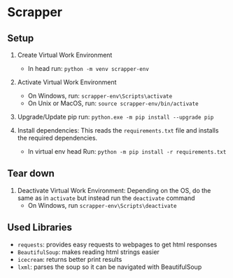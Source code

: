 # Scrapper

## Setup
1. Create Virtual Work Environment
    - In head run: `python -m venv scrapper-env`
    
2. Activate Virtual Work Environment
    - On Windows, run: `scrapper-env\Scripts\activate`
    - On Unix or MacOS, run: `source scrapper-env/bin/activate`

3. Upgrade/Update pip
    run: `python.exe -m pip install --upgrade pip`

4. Install dependencies: This reads the `requirements.txt` file and installs the required dependencies. 
    - In virtual env head Run: `python -m pip install -r requirements.txt`

## Tear down
1. Deactivate Virtual Work Environment: Depending on the OS, do the same as in `activate` but instead run the `deactivate` command
    - On Windows, run `scrapper-env\Scripts\deactivate`

## Used Libraries
- `requests`: provides easy requests to webpages to get html responses
- `BeautifulSoup`: makes reading html strings easier
- `icecream`: returns better print results
- `lxml`: parses the soup so it can be navigated with BeautifulSoup
